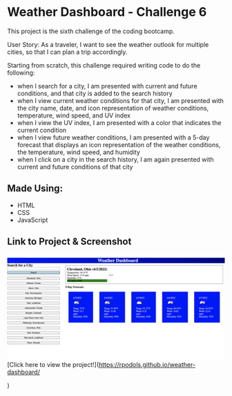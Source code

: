 # Weather Dashboard - Challenge 6

This project is the sixth challenge of the coding bootcamp.

User Story: As a traveler, I want to see the weather outlook for multiple cities, so that I can plan a trip accordingly. 

Starting from scratch, this challenge required writing code to do the following:
* when I search for a city, I am presented with current and future conditions, and that city is added to the search history
* when I view current weather conditions for that city, I am presented with the city name, date, and icon representation of weather conditions, temperature, wind speed, and UV index
* when I view the UV index, I am presented with a color that indicates the current condition
* when I view future weather conditions, I am presented with a 5-day forecast that displays an icon representation of the weather conditions, the temperature, wind speed, and humidity
* when I click on a city in the search history, I am again presented with current and future conditions of that city

## Made Using:
* HTML
* CSS
* JavaScript

## Link to Project & Screenshot
![Portfolio Screenshot)](/assets/images/applicationImage.png)
[Click here to view the project!](https://rpodols.github.io/weather-dashboard/

)
